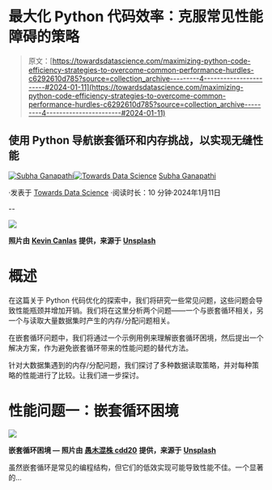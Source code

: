 # 最大化 Python 代码效率：克服常见性能障碍的策略

> 原文：[https://towardsdatascience.com/maximizing-python-code-efficiency-strategies-to-overcome-common-performance-hurdles-c6292610d785?source=collection_archive---------4-----------------------#2024-01-11](https://towardsdatascience.com/maximizing-python-code-efficiency-strategies-to-overcome-common-performance-hurdles-c6292610d785?source=collection_archive---------4-----------------------#2024-01-11)

## 使用 Python 导航嵌套循环和内存挑战，以实现无缝性能

[](https://mg-subha.medium.com/?source=post_page---byline--c6292610d785--------------------------------)[![Subha Ganapathi](../Images/d346759d5990b79aae7ef2c3a5ab7cf3.png)](https://mg-subha.medium.com/?source=post_page---byline--c6292610d785--------------------------------)[](https://towardsdatascience.com/?source=post_page---byline--c6292610d785--------------------------------)[![Towards Data Science](../Images/a6ff2676ffcc0c7aad8aaf1d79379785.png)](https://towardsdatascience.com/?source=post_page---byline--c6292610d785--------------------------------) [Subha Ganapathi](https://mg-subha.medium.com/?source=post_page---byline--c6292610d785--------------------------------)

·发表于 [Towards Data Science](https://towardsdatascience.com/?source=post_page---byline--c6292610d785--------------------------------) ·阅读时长：10 分钟·2024年1月11日

--

![](../Images/3717bbf34fd2777983cf22add2b5a290.png)

**照片由** [**Kevin Canlas**](https://unsplash.com/@kvncnls?utm_content=creditCopyText&utm_medium=referral&utm_source=unsplash) **提供，来源于** [**Unsplash**](https://unsplash.com/photos/black-flat-screen-computer-monitor-cFFEeHNZEqw?utm_content=creditCopyText&utm_medium=referral&utm_source=unsplash)

# 概述

在这篇关于 Python 代码优化的探索中，我们将研究一些常见问题，这些问题会导致性能瓶颈并增加开销。我们将在这里分析两个问题——一个与嵌套循环相关，另一个与读取大量数据集时产生的内存/分配问题相关。

在嵌套循环问题中，我们将通过一个示例用例来理解嵌套循环困境，然后提出一个解决方案，作为避免嵌套循环带来的性能问题的替代方法。

针对大数据集遇到的内存/分配问题，我们探讨了多种数据读取策略，并对每种策略的性能进行了比较。让我们进一步探讨。

# 性能问题一：嵌套循环困境

![](../Images/e38c73fb4a6bd7113dd85162071fba1f.png)

**嵌套循环困境 — 照片由** [**愚木混株 cdd20**](https://unsplash.com/@cdd20?utm_content=creditCopyText&utm_medium=referral&utm_source=unsplash) **提供，来源于** [**Unsplash**](https://unsplash.com/photos/a-white-object-on-a-blue-background-with-a-shadow-9-dkDEXWGzI?utm_content=creditCopyText&utm_medium=referral&utm_source=unsplash)

虽然嵌套循环是常见的编程结构，但它们的低效实现可能导致性能不佳。一个显著的…
